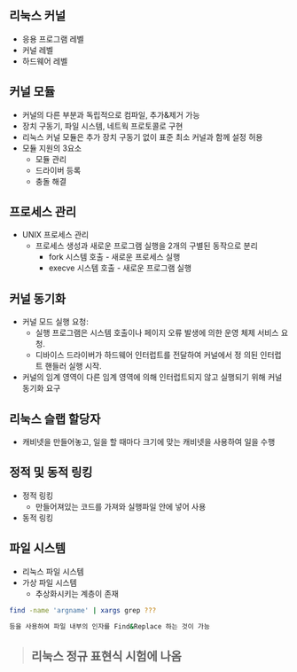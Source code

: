 ## 리눅스 커널
- 응용 프로그램 레벨
- 커널 레벨
- 하드웨어 레벨

## 커널 모듈
- 커널의 다른 부분과 독립적으로 컴파일, 추가&제거 가능
- 장치 구동기, 파일 시스템, 네트웍 프로토콜로 구현
- 리눅스 커널 모듈은 추가 장치 구동기 없이 표준 최소 커널과 함께 설정 허용
- 모듈 지원의 3요소
  - 모듈 관리
  - 드라이버 등록
  - 충돌 해결

## 프로세스 관리
- UNIX 프로세스 관리
  - 프로세스 생성과 새로운 프로그램 실행을 2개의 구별된 동작으로 분리
    - fork 시스템 호출 - 새로운 프로세스 실행
    - execve 시스템 호출 - 새로운 프로그램 실행

## 커널 동기화
- 커널 모드 실행 요청:
  - 실행 프로그램은 시스템 호출이나 페이지 오류 발생에 의한 운영
체제 서비스 요청.
  - 디바이스 드라이버가 하드웨어 인터럽트를 전달하여 커널에서 정
의된 인터럽트 핸들러 실행 시작.
- 커널의 임계 영역이 다른 임계 영역에 의해 인터럽트되지
않고 실행되기 위해 커널 동기화 요구


## 리눅스 슬랩 할당자
- 캐비넷을 만들어놓고, 일을 할 때마다 크기에 맞는 캐비넷을 사용하여 일을 수행

## 정적 및 동적 링킹
- 정적 링킹
  - 만들어져있는 코드를 가져와 실행파일 안에 넣어 사용
- 동적 링킹


## 파일 시스템
- 리눅스 파일 시스템
- 가상 파일 시스템
  - 추상화시키는 계층이 존재



```bash
find -name 'argname' | xargs grep ???

등을 사용하여 파일 내부의 인자를 Find&Replace 하는 것이 가능

```


> ## 리눅스 정규 표현식 시험에 나옴